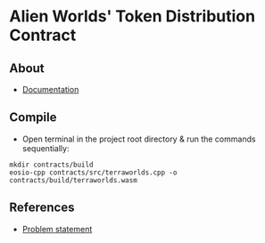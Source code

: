# Alien Worlds' Token Distribution Contract

## About
* [Documentation](./docs)

## Compile
* Open terminal in the project root directory & run the commands sequentially:
```console
mkdir contracts/build
eosio-cpp contracts/src/terraworlds.cpp -o contracts/build/terraworlds.wasm
```

## References
* [Problem statement](./docs/references/)